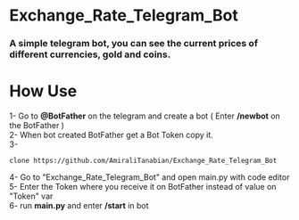 # Exchange_Rate_Telegram_Bot
<h3> A simple telegram bot, you can see the current prices of different currencies, gold and coins. </h3>

# How Use 
1- Go to <b>@BotFather</b> on the telegram and create a bot ( Enter <b>/newbot</b> on the BotFather ) <br>
2- When bot created BotFather get a Bot Token copy it. <br>
3- 
```
clone https://github.com/AmiraliTanabian/Exchange_Rate_Telegram_Bot 
```
4- Go to "Exchange_Rate_Telegram_Bot" and open main.py with code editor <br>
5- Enter the Token where you receive it on BotFather instead of value on "Token" var <br>
6- run <b>main.py</b> and enter <b>/start</b> in bot 
